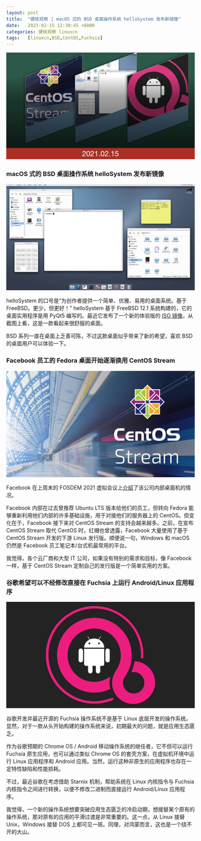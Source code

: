 ```yaml
---
layout: post
title:	"硬核观察 | macOS 式的 BSD 桌面操作系统 helloSystem 发布新镜像"
date:	2021-02-15 12:30:45 +0800 
categories:	硬核观察 linuxcn 
tags:	[linuxcn,BSD,CentOS,Fuchsia]
---
```



![](/Asserts/Images/album/202102/15/122949ox77hlcdifdkx6r9.jpg)


### macOS 式的 BSD 桌面操作系统 helloSystem 发布新镜像


![](/Asserts/Images/album/202102/15/122952i6u4l6b9s6c6b1as.jpg)


helloSystem 的口号是“为创作者提供一个简单、优雅、易用的桌面系统。基于FreeBSD。更少，但更好！” helloSystem 基于 FreeBSD 12.1 系统构建的，它的桌面实用程序是用 PyQt5 编写的。最近它发布了一个新的体验版的 [ISO 镜像](https://github.com/helloSystem/ISO "https://github.com/helloSystem/ISO")，从截图上看，这是一款看起来很舒服的桌面。


BSD 系列一直在桌面上乏善可陈，不过这款桌面似乎带来了新的希望，喜欢 BSD 的桌面用户可以体验一下。


### Facebook 员工的 Fedora 桌面开始逐渐换用 CentOS Stream


![](/Asserts/Images/album/202102/15/123011cdld99gdr63dmdgg.jpg)


Facebook 在上周末的 FOSDEM 2021 虚拟会议上[介绍](https://fosdem.org/2021/schedule/event/desktoplinuxmgmtatfacebook/attachments/slides/4523/export/events/attachments/desktoplinuxmgmtatfacebook/slides/4523/FOSDEM_2021_Desktop_Linux_Management_at_Facebook.pdf "https://fosdem.org/2021/schedule/event/desktoplinuxmgmtatfacebook/attachments/slides/4523/export/events/attachments/desktoplinuxmgmtatfacebook/slides/4523/FOSDEM_2021_Desktop_Linux_Management_at_Facebook.pdf")了该公司内部桌面机的情况。


Facebook 内部在过去曾推荐 Ubuntu LTS 版本给他们的员工，但转向 Fedora 能够重新利用他们内部的许多基础设施，用于对接他们的服务器上的 CentOS。但变化在于，Facebook 接下来对 CentOS Stream 的支持会越来越多。之前，在宣布 CentOS Stream 取代 CentOS 时，红帽也曾透露，Facebook 大量使用了基于 CentOS Stream 开发的下游 Linux 发行版。顺便说一句，Windows 和 macOS 仍然是 Facebook 员工笔记本/台式机最常用的平台。


我觉得，各个云厂商和大型 IT 公司，如果没有特别的需求和目标，像 Facebook 一样，基于 CentOS Stream 定制自己的发行版是一个简单实用的方案。


### 谷歌希望可以不经修改直接在 Fuchsia 上运行 Android/Linux 应用程序


![](/Asserts/Images/album/202102/15/123029yvv188nvnv7o9azn.jpg)


谷歌开发并最近开源的 Fuchsia 操作系统不是基于 Linux 底层开发的操作系统。显然，对于一款从头开始构建的操作系统来说，初期最大的问题，就是应用生态匮乏。


作为谷歌预期的 Chrome OS / Android 移动操作系统的继任者，它不但可以运行 Fuchsia 原生应用，也可以通过类似 Chrome OS 的套壳方案，在虚拟机环境中运行 Linux 应用程序和 Android 应用。当然，运行这种非原生的应用程序也存在一定特性缺陷和性能损耗。


不过，最近谷歌在考虑借助 Starnix 机制，帮助系统在 Linux 内核指令与 Fuchsia 内核指令之间进行转换，以便不修改二进制而直接运行 Android/Linux 应用程序。


我觉得，一个新的操作系统想要突破应用生态匮乏的冷启动期，想接替某个原有的操作系统，那对原有的应用的平滑过渡是非常重要的。这一点，从 Linux 接替 Unix，Windows 接替 DOS 上都可见一斑。同理，对鸿蒙而言，这也是一个绕不开的大山。
